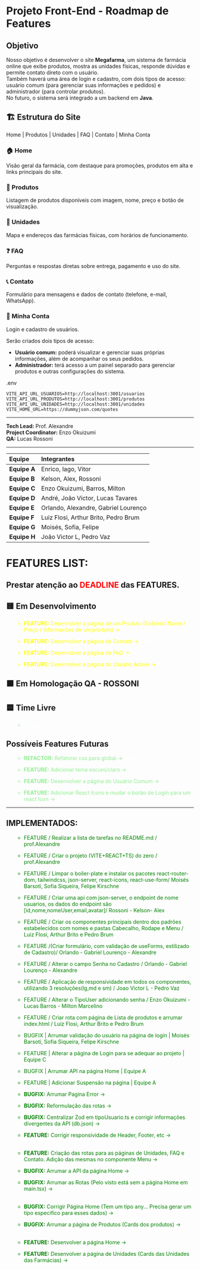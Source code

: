 # Projeto Front-End - Roadmap de Features

## Objetivo
Nosso objetivo é desenvolver o site **Megafarma**, um sistema de farmácia online que exibe produtos, mostra as unidades físicas, responde dúvidas e permite contato direto com o usuário.  
Também haverá uma área de login e cadastro, com dois tipos de acesso: usuário comum (para gerenciar suas informações e pedidos) e administrador (para controlar produtos).  
No futuro, o sistema será integrado a um backend em **Java**.

## 🏗️ Estrutura do Site

 Home | Produtos | Unidades | FAQ | Contato | Minha Conta

### 🏠 Home
Visão geral da farmácia, com destaque para promoções, produtos em alta e links principais do site.

### 💊 Produtos
Listagem de produtos disponíveis com imagem, nome, preço e botão de visualização.  

### 📍 Unidades
Mapa e endereços das farmácias físicas, com horários de funcionamento.

### ❓ FAQ
Perguntas e respostas diretas sobre entrega, pagamento e uso do site.

### 📞 Contato
Formulário para mensagens e dados de contato (telefone, e-mail, WhatsApp).

### 👤 Minha Conta
Login e cadastro de usuários.



Serão criados dois tipos de acesso:
- **Usuário comum:** poderá visualizar e gerenciar suas próprias informações, além de acompanhar os seus pedidos.  
- **Administrador:** terá acesso a um painel separado para gerenciar produtos e outras configurações do sistema.

.env
```
VITE_API_URL_USUARIOS=http://localhost:3001/usuarios
VITE_API_URL_PRODUTOS=http://localhost:3001/produtos
VITE_API_URL_UNIDADES=http://localhost:3001/unidades
VITE_HOME_URL=https://dummyjson.com/quotes
```

---

**Tech Lead:** Prof. Alexandre  
**Project Coordinator:** Enzo Okuizumi   
**QA:** Lucas Rossoni

---

| Equipe | Integrantes |
|:-------|:-------------|
| **Equipe A** | Enrico, Iago, Vitor |
| **Equipe B** | Kelson, Alex, Rossoni |
| **Equipe C** | Enzo Okuizumi, Barros, Milton |
| **Equipe D** | André, João Victor, Lucas Tavares |
| **Equipe E** | Orlando, Alexandre, Gabriel Lourenço |
| **Equipe F** | Luiz Flosi, Arthur Brito, Pedro Brum |
| **Equipe G** | Moisés, Sofia, Felipe |
| **Equipe H** | João Victor L, Pedro Vaz |


# FEATURES LIST:

## Prestar atenção ao <span style="color:red">DEADLINE</span> das FEATURES. 

## 🟨 Em Desenvolvimento 
<ul style="color:yellow">

- **FEATURE:** Desenvolver a página de um Produto (Exibindo Nome / Preço / Informações de um produto) -> <span style="color:white">Equipe E</span>

- **FEATURE:** Desenvolver a página de Contato -> <span style="color:white">Equipe G</span>

- **FEATURE:** Desenvolver a página de FAQ -> <span style="color:white">Equipe H</span>

- **FEATURE:** Desenvolver a página do Usuário Admin -> <span style="color:white">Equipe F</span>


</ul>


## 🟧 Em Homologação QA - ROSSONI
<ul style="color:orange">

</ul>

## 🟦 Time Livre
<ul style="color:lightblue">

- <span style="color:white">Equipe ?</span>

</ul>

## Possíveis Features Futuras
<ul style="color:lightgreen">

- **REFACTOR:** Refatorar css para global -> <span style="color:white">Equipe ?</span>
- **FEATURE:** Adicionar tema escuro/claro -> <span style="color:white">Equipe ?</span>
- **FEATURE:** Desenvolver a página do Usuário Comum -> <span style="color:white">Equipe ?</span>

- **FEATURE:** Adicionar React Icons e mudar o botão de Login para um react Icon -> <span style="color:white">Equipe ?</span>
</ul>

---

## IMPLEMENTADOS:
<ul style="color:green">

- FEATURE / Realizar a lista de tarefas no README.md / prof.Alexandre 

- FEATURE / Criar o projeto (VITE+REACT+TS) do zero / prof.Alexandre

- FEATURE / Limpar o boiler-plate e instalar os pacotes react-router-dom, tailwindcss, json-server, react-icons, react-use-form/ Moisés Barsoti, Sofia Siqueira, Felipe Kirschne

- FEATURE / Criar uma api com json-server, o endpoint de nome usuarios, os dados do endpoint são [id,nome,nomeUser,email,avatar]/ Rossoni - Kelson- Alex

- FEATURE / Criar os componentes principais dentro dos padrões estabelecidos com nomes e pastas Cabecalho, Rodape e Menu / Luiz Flosi, Arthur Brito e Pedro Brum 

- FEATURE /(Criar formulário, com validação de useForms, estilizado de Cadastro)/ Orlando - Gabriel Lourenço - Alexandre

- FEATURE / Alterar o campo Senha no Cadastro / Orlando - Gabriel Lourenço - Alexandre

- FEATURE / Aplicação de responsividade em todos os componentes, utilizando 3 resoluções(lg,md e sm) / Joao Victor L - Pedro Vaz

- FEATURE / Alterar o TipoUser adicionando senha / Enzo Okuizumi - Lucas Barros - Milton Marcelino

- FEATURE / Criar rota com página de Lista de produtos e arrumar index.html / Luiz Flosi, Arthur Brito e Pedro Brum

- BUGFIX | Arrumar validação do usuário na página de login | Moisés Barsoti, Sofia Siqueira, Felipe Kirschne

- FEATURE | Alterar a página de Login para se adequar ao projeto | Equipe C

- BUGFIX | Arrumar API na página Home | Equipe A

- FEATURE | Adicionar Suspensão na página | Equipe A

- **BUGFIX:** Arrumar Pagina Error -> <span style="color:white">Equipe D</span>

- **BUGFIX:** Reformulação das rotas -> <span style="color:white">Equipe A</span>

- **BUGFIX:** Centralizar Zod em tipoUsuario.ts e corrigir informações divergentes da API (db.json) -> <span style="color:white">Equipe C</span>

- **FEATURE:** Corrigir responsividade de Header, Footer, etc -> <span style="color:white">Equipe B</span>

- **FEATURE:** Criação das rotas para as páginas de Unidades, FAQ e Contato. Adição das mesmas no componente Menu -> <span style="color:white">Equipe B</span>

- **BUGFIX:** Arrumar a API da página Home -> <span style="color:white">Equipe A</span>

- **BUGFIX:** Arrumar as Rotas (Pelo visto está sem a página Home em main.tsx) -> <span style="color:white">Equipe A (Precisa arrumar a página Home primeiro. Não sei)</span>

- **BUGFIX:** Corrigir Página Home (Tem um tipo any... Precisa gerar um tipo especifico para esses dados) -> <span style="color:white">Equipe A</span>

- **BUGFIX:** Arrumar a página de Produtos (Cards dos produtos) -> <span style="color:white">Equipe F</span>

- **FEATURE:** Desenvolver a página Home -> <span style="color:white">Equipe D</span>

- **FEATURE:** Desenvolver a página de Unidades (Cards das Unidades das Farmácias) -> <span style="color:white">Equipe B</span>
</ul>